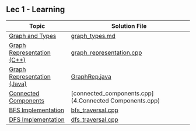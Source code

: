 ## Lec 1 - Learning

| Topic | Solution File |
|-------|---------------|
| [Graph and Types](graph_types.md) | [graph_types.md](graph_types.md) |
| [Graph Representation (C++)](graph_representation.cpp) | [graph_representation.cpp](graph_representation.cpp) |
| [Graph Representation (Java)](GraphRep.java) | [GraphRep.java](GraphRep.java) |
| [Connected Components](https://neetcode.io/problems/count-connected-components) | [connected_components.cpp](4.Connected Components.cpp) |
| [BFS Implementation](bfs_traversal.cpp) | [bfs_traversal.cpp](bfs_traversal.cpp) |
| [DFS Implementation](dfs_traversal.cpp) | [dfs_traversal.cpp](dfs_traversal.cpp) |
